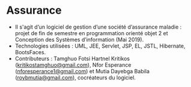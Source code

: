 # Assurance
- Il s'agit d’un logiciel de gestion d’une société d’assurance maladie : projet de fin de semestre en programmation orienté objet 2 et Conception des Systèmes d’information (Mai 2019). 
- Technologies utilisées : UML, JEE, Servlet, JSP, EL, JSTL, Hibernate, BootsFaces. 
- Contributeurs : Tamghuo Fotsi Hartnel Kritikos (kritikostamghuo@gmail.com), Nfor Esperance (nforesperance1@gmail.com) et Mutia Dayebga Babila (roybmutia@gmail.com), cocréateurs du logiciel.
